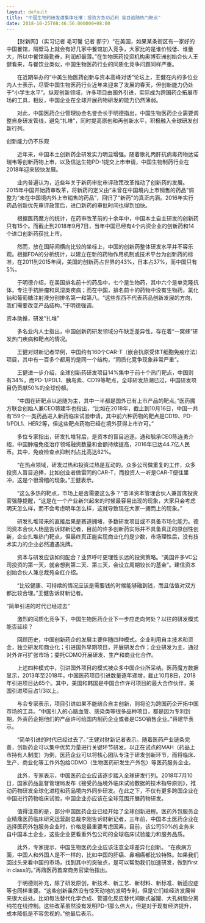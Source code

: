 ```yaml
---
layout: default
title: "中国生物药研发遭集体吐槽：投资方急功近利 盲目追随热门靶点"
date: 2018-10-25T08:46:56.000000+08:00
---
```


　　【财新网】（实习记者 毛可馨 记者 邸宁）“在美国，如果某条街区有一家好的中国餐馆，隔壁马上就会有好几家中餐馆加入竞争，大家比的是谁价钱低、谁量大，所以中餐馆最勤奋，利润却最薄。”在生物医药投资机构奥博亚洲创始合伙人王健看来，与餐饮业类似，中国生物医药行业的同质化竞争问题同样严重。

　　在近期举办的“中美生物医药创新与资本高峰对话”论坛上，王健在内的多位业内人士表示，尽管中国生物医药行业近年来迎来了发展的春天，但创新能力仍处于“小学生水平”。纵观创新领域，许多项目由国外引进，实际成为跨国药企拓展市场的工具，相反，中国企业在全球开展药物研发的能力仍然薄弱。

　　对此，中国医药企业管理协会名誉会长于明德指出，中国生物医药企业需要调整自身研发管线，避免“扎堆”，同时提高原创和再创新水平，积极融入全球研发创新行列。

创新能力仍不乐观

　　近年来，中国本土创新药企研发实力明显增强。随着歌礼丙肝抗病毒药物达诺瑞韦等创新药物上市，以及信达生物PD-1提交上市申请，中国生物制药行业在2018年迎来较快发展。

　　业内普遍认为，近些年关于新药审批审评政策改革推动了创新药的发展。2015年中国开始药审改革，将新药的定义由“未曾在中国境内上市销售的药品”调整为“未在中国境内外上市销售的药品”，回归了“新药”的真正内涵。2016年实行药品创新优先审评政策后，进口新药的审批时间也得到加快。

　　根据医药魔方的统计，在药审改革前的十余年中，中国本土自主研发的创新药只有15个。而截止到2018年9月7日，当年中国已经有4个内资企业的创新药和14个进口创新药获批上市。

　　然而，放在国际间横向比较的坐标上，中国的创新药整体研发水平并不容乐观。根据FDA的分析统计，以建立在新的药物作用机制或技术平台为创新药的标准，在2011到2015年间，美国的创新药占世界的43%，日本占37%，而中国只有5%。

　　于明德介绍，在美国排名前十的药品中，七个是生物药，其中六个是单克隆抗体，专注于抗肿瘤和风湿类疾病；而在中国，排名前十的药物中没有生物药，氯化钠和葡萄糖注射液分别排名第一和第八。“这些东西不代表药品创新发展的方向，我们需要改变产品结构。”于明德强调。

资本助推，研发“扎堆”

　　多名业内人士指出，中国创新药研发领域分布缺乏差异性，存在着“一窝蜂”研发热门疾病和靶点的情况。

　　王健对财新记者举例，中国约有160个CAR-T（嵌合抗原受体T细胞免疫疗法）项目，其中有一百多个都用的是同一个结构，“同质化竞争现象非常严重”。

　　王健进一步介绍，全球创新药研发项目14%集中于前十个热门靶点，中国则有34%，而PD-1/PDL1、胰岛素、CD19等靶点，全球研发热潮已过，中国研发项目仍贡献50%的全球份额。

　　“中国在研靶点以追随为主，其中一半都是国外已有上市产品的靶点。”医药魔方联合创始人兼CEO蒋建华也指出，“比如在2018年，截止到10月16日，中国一共有159个一类药品进入新药临床试验申请，其中前六种药物的靶点是CD19、PD-1/PDL1、HER2等，但这些靶点药物已经在境外获得上市许可。”

　　多位专家指出，研发扎堆背后，是资本的盲目追逐。通和毓承CEO陈连勇介绍，中国肿瘤免疫治疗领域融资数量和金额持续提高，2016年已达44.7亿人民币。其中，免疫检查点抑制剂占比高达82%。

　　“在热点领域，研发过热和投资过热是互动的。众多公司做重复的工作，众多投资人盲目追捧，比如创业者做雷同的CAR-T，而投资人一听是CAR-T便往里冲，这是个很滑稽的现象。”王健表示。

　　“这么多热的靶点，市场上是否需要这么多？”杏泽资本管理合伙人兼首席投资官强静提醒，“这是在一个产业新兴起来的时候最容易出现的现象，大家只会考虑明天怎么样，而不会考虑明年怎么样，这就导致现在大家一拥而上的现象。”

　　研发扎堆带来的直接后果是赛道拥堵，多数研发项目或不具备市场化能力。德同资本合伙人杨昆告诉财新记者，目前的许多创新药实际并不具备真正的原创性创新，企业扎堆热门靶点，但最终真正能实现商业化的是少数，市场理性后，没有技术实力的企业必然遭遇洗牌。

　　资本与研发应该如何配合？业界呼吁更理性长远的投资策略。“美国许多VC公司投资的第一天，就会想到第二天、第三天，会设立周期较长的基金”。建信资本创始合伙人兼总裁苑全红介绍。

　　“比较健康、可持续的情况应该是需要钱的时候能够融到钱，而且估值对双方都比较合理。”王健告诉财新记者。

“简单引进的时代已经过去”

　　激烈的同质化竞争下，中国生物医药企业下一步应走向何处？以往的研发模式能否延续？

　　回顾历史，中国创新药企的发展主要伴随四种模式。企业利用自主技术和资金，独立研发和商业化；引进国外早期项目，开展研发合作；企业研发为主，通过对外许可扩张市场；委托CDMO开展研发、生产和商业化合作。

　　上述四种模式中，引进国外项目的模式被众多中国企业所采纳。医药魔方数据显示，2013年至2018年，中国医药项目引进数量逐年递增，截止10月8日，2018年引进项目达65个。其中，美国和韩国是中国合作许可项目的最大合作伙伴，美国引进项目占1/3以上。

　　与会专家表示，项目引进如果不能结合自主创新，则将沦为跨国药企开拓中国市场的工具。“中国引入的心脑血管、感染类等很多品种项目，都是因为专利到期，外资药企把他们的产品许可给国内制药企业或者是CSO销售企业。”蒋建华表示。

　　“简单引进的时代已经过去了。”王健对财新记者表示。随着医药产业链条完善，创新药企可以集中优势力量进行关键环节研发。以正在试点的MAH（药品上市持有人制度）为例，医药企业可以将核心团队专注于研发创新环节，而将临床、生产、商业化等工作外包给CDMO（生物医药研发生产外包）等医药服务企业。

　　此外，专家表示，中国医药企业应该逐步踏入全球研发行列。2018年7月10日，国家药品监督管理局发布《接受药品境外临床试验数据的技术指导原则》，推动药物研发全球化进程和药品境内外同步研发。在此之下，不仅有更多跨国企业在中国进行药物临床试验，中国企业亦应该在全球范围开展药物研发。

　　值得注意的是，部分中国医药企业已经开始了全球创新进程。医药外包服务企业精鼎医药临床研究运营副总裁李刚告诉财新记者，三年前，中国本土医药企业在选择医药外包服务企业时，价格是最重要考虑因素，目前，该公司50%的业务来自中国本土企业，这些企业更看重外包公司的全球临床试验能力和服务品质。

　　此外，专家提示，中国生物医药企业应该注意全球差异化创新。 “在疾病方面，中国人和外国人是不一样的，比如中国的肝癌、鼻咽癌都比较特殊。如果我们回过头来看中国的市场，找到其中的突破点，是可以帮助我们加速研发，做到first in class的。”再鼎医药首席商务官梁怡指出。

　　于明德则补充，除了研发原创，新技术、新工艺、新材料、新标准、新适应症等也同样重要。“这些创新虽然没有惊天动地的发明专利，但是它们给经济发展带来很大益处。比如每法替代化学合成、管道化反应替代间歇式釜罐、大孔树脂分离纯花在线控制。这些改革虽然没有发明PD-1那么伟大，但是对于现有经济提升，成本降低是不容忽视的。”他最后表示。

